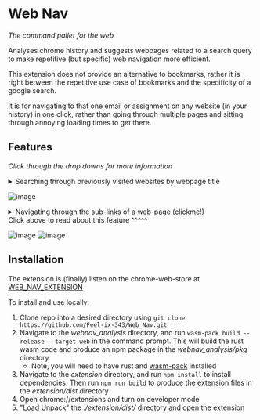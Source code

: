 # Web Nav
*The command pallet for the web*


Analyses chrome history and suggests webpages related to a search query to make repetitive (but specific) web navigation more efficient.

This extension does not provide an alternative to bookmarks, rather it is right between the repetitive use case of bookmarks and the specificity of a google search. 

It is for navigating to that one email or assignment on any website (in your history) in one click, rather than going through multiple pages and sitting through annoying loading times to get there.




## Features
*Click through the drop downs for more information*

<details>
  <summary>Searching through previously visited websites by webpage title</summary>
  A few examples:
  
  - Navigating directly to a class's grades (example search query: "chem grades" -> click) instead of logging into canvas, clicking on chemistry, and then clicking on grades
  - Opening a specific folder on github (example seach query: "Web_nav readme" -> click) instead of logging into github, opening Web_Nav, then clicking on readme
  
  For anything specific that you can think of, just try to search for it in the Web_Nav!
</details>

![image](https://user-images.githubusercontent.com/88951499/187074301-e7e87562-5f46-4701-ac55-e3190c5845f9.png)

<details>
<summary>Navigating through the sub-links of a web-page (clickme!)</summary>

When the title of a main webpage is known, you can easily get to all of its sub pages. 

This is extremely helpful when, for example, you know that you want to go to a specific assignment for a class, but you don't know the assingment's name. Do this:
- Search [classname]
- Click "view sublinks"
- Then scroll to find the assignment!

Here are the sublink graphs of a few websites I use daily. The first is instructure (canvas) for highschool and the second is Github!

![image|width=400](https://user-images.githubusercontent.com/88951499/184465969-ab93efec-c560-41b0-b29f-0b3602b19aeb.png)


<img src="https://user-images.githubusercontent.com/88951499/184466044-975c54e0-837d-4fef-aa75-83236c62e6d4.png" width="500" height="auto" />

The example displayed below shows a typical github (web_nav)igation. 
- Search "Web_Nav"
- "View Sublinks"
- Find a specific folder or go to issues and click "open"

This example also shows the sub-sub-link functionality for nested sublinks. There are back and forward buttons to help with this type of navigation.

</details>
Click above to read about this feature ^^^^^

![image](https://user-images.githubusercontent.com/88951499/187056327-ed6e2e3e-51f8-4f4b-b452-2a18498b84f1.png)
![image](https://user-images.githubusercontent.com/88951499/187056355-5f699697-4fb4-430a-ac23-1f17c2fe02fc.png)


## Installation
The extension is (finally) listen on the chrome-web-store at [WEB_NAV_EXTENSION](https://chrome.google.com/webstore/detail/web-nav-extension/cmpdibdfnkjolimghiflbengofjboobl?hl=en&authuser=0)

To install and use locally:
1. Clone repo into a desired directory using `git clone https://github.com/Feel-ix-343/Web_Nav.git`
2. Navigate to the *webnav_analysis* directory, and run `wasm-pack build --release --target web` in the command prompt. This will build the rust wasm code and produce an npm package in the *webnav_analysis/pkg* directory
    - Note, you will need to have rust and [wasm-pack](https://github.com/rustwasm/wasm-pack) installed
3. Navigate to the *extension* directory, and run `npm install` to install dependencies. Then run `npm run build` to produce the extension files in the *extension/dist* directory
4. Open chrome://extensions and turn on developer mode
5. "Load Unpack" the *./extension/dist/* directory and open the extension
